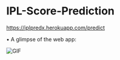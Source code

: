 # IPL-Score-Prediction

https://iplpredx.herokuapp.com/predict

• A glimpse of the web app:

 ![GIF](readme_resources/ipl-first-innings-score-web-app.gif)
 
